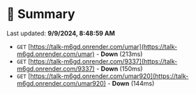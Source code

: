 # 📖 Summary
Last updated: **9/9/2024, 8:48:59 AM**

- `GET` [https://talk-m6gd.onrender.com/umar](https://talk-m6gd.onrender.com/umar) - **Down** (213ms)
- `GET` [https://talk-m6gd.onrender.com/9337](https://talk-m6gd.onrender.com/9337) - **Down** (150ms)
- `GET` [https://talk-m6gd.onrender.com/umar920](https://talk-m6gd.onrender.com/umar920) - **Down** (144ms)
